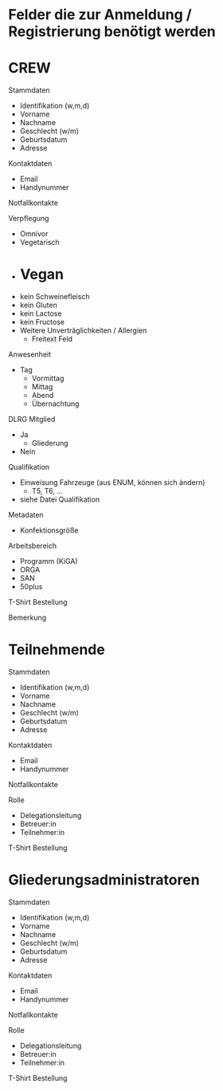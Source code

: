 # Felder die zur Anmeldung / Registrierung benötigt werden

# CREW

Stammdaten

- Identifikation (w,m,d)
- Vorname
- Nachname
- Geschlecht (w/m)
- Geburtsdatum
- Adresse

Kontaktdaten

- Email
- Handynummer

Notfallkontakte

Verpflegung

- Omnivor
- Vegetarisch
- # Vegan
- kein Schweinefleisch
- kein Gluten
- kein Lactose
- kein Fructose
- Weitere Unverträglichkeiten / Allergien
  - Freitext Feld

Anwesenheit

- Tag
  - Vormittag
  - Mittag
  - Abend
  - Übernachtung

DLRG Mitglied

- Ja
  - Gliederung
- Nein

Qualifikation

- Einweisung Fahrzeuge (aus ENUM, können sich ändern)
  - T5, T6, ...
- siehe Datei Qualifikation

Metadaten

- Konfektionsgröße

Arbeitsbereich

- Programm (KiGA)
- ORGA
- SAN
- 50plus

T-Shirt Bestellung

Bemerkung

# Teilnehmende

Stammdaten

- Identifikation (w,m,d)
- Vorname
- Nachname
- Geschlecht (w/m)
- Geburtsdatum
- Adresse

Kontaktdaten

- Email
- Handynummer

Notfallkontakte

Rolle

- Delegationsleitung
- Betreuer:in
- Teilnehmer:in

T-Shirt Bestellung

# Gliederungsadministratoren

Stammdaten

- Identifikation (w,m,d)
- Vorname
- Nachname
- Geschlecht (w/m)
- Geburtsdatum
- Adresse

Kontaktdaten

- Email
- Handynummer

Notfallkontakte

Rolle

- Delegationsleitung
- Betreuer:in
- Teilnehmer:in

T-Shirt Bestellung
